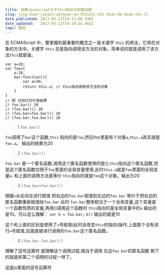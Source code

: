 ```yaml
---
title: 经典javascript关于this知识点的面试题
slug: jing-dian-javascriptguan-yu-thiszhi-shi-dian-de-mian-shi-ti
date_published: 2017-03-12T14:11:06.338Z
date_updated:   2017-03-12T14:19:35.401Z
tags: 面試
---
```


在 ECMAScript 中，要掌握的最重要的概念之一是关键字 `this` 的用法，它用在对象的方法中。关键字 `this` 总是指向调用该方法的对象。简单说的就是调用了该方法`this`就是谁。

```
var a=10;
var foo={
    a:20,
    bar:function(){
        var a=30;
        return this.a; // this指向调用该方法的对象
    }
}
// 問 分別打印什麼結果
// foo.bar() 20
// (foo.bar)() 20
// (foo.bar=foo.bar)() 10
// (foo.bar,foo.bar)() 10
```

> 1.`foo.bar()` 

`foo`调用了`bar`这个函数,`this` 指向的是`foo`,然后foo里面有个对象`a`,`this.a`其实就是`foo.a`。 输出的结果为20


> 2.`(foo.bar)()` 

`foo.bar` 是一个匿名函数,调用这个匿名函数使用的是(),`this`指向这个匿名函数,但是这个匿名函数仅限于`foo`里面的全局变量使用,此时`this.a`就是`foo`里面的全局变量`a`. 和上面的调用方法是等价 `this`指向的就是`foo`这个对象。输出为20

> 3.`(foo.bar=foo.bar)()` 

根据`=`从右向左进行赋值 把右边的`foo.bar`赋值到左边的`foo.bar` 等价于把右边的匿名函数重新赋值给`foo.bar` 此时 `foo.bar`整体相当于一个全局变量,这个变量是一个函数性质的变量,再用()调用这个函数时 `this`指向的是全局变量中的`a` 输出的是10。可以这么理解：        `var b = foo.bar;` `b()` 输出的就是10 

这个和上面的区别是使用了`=`号赋值(此时会改变`this`的指向)操作,上面那个没有进行`=`号赋值,后面直接进行调用的`foo.bar`这个匿名函数。

> 4.`(foo.bar,foo.bar)()`

 理解了逗号运算符 就理解这个调用过程,相当于调用 左边`foo.bar`的匿名函数 剩下的就是和第二个调用的过程一样了。

这是js里面的逗号运算符
